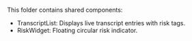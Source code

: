 This folder contains shared components:
- TranscriptList: Displays live transcript entries with risk tags.
- RiskWidget: Floating circular risk indicator.
